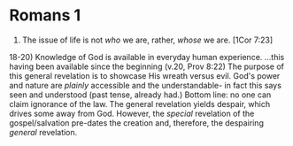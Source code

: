 # Romans 1

1) The issue of life is not _who_ we are, rather, _whose_ we are.
	[1Cor 7:23]


18-20) Knowledge of God is available in everyday human experience.
  ...this having been available since the beginning (v.20, Prov 8:22)
  The purpose of this general revelation is to showcase His wreath versus evil.
  God's power and nature are _plainly_ accessible and the understandable- in fact this says seen and understood (past tense, already had.)
  Bottom line: no one can claim ignorance of the law.
  The general revelation yields despair, which drives some away from God.
  However, the _special_ revelation of the gospel/salvation pre-dates the creation and, therefore, the despairing _general_ revelation.